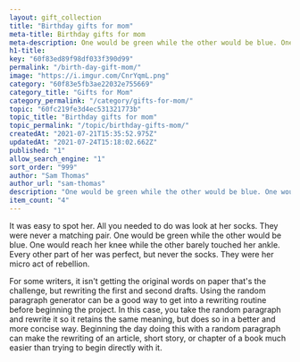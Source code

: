 ```yaml
---
layout: gift_collection
title: "Birthday gifts for mom"
meta-title: Birthday gifts for mom
meta-description: One would be green while the other would be blue. One would reach her knee while the other barely touched her ankle.
h1-title: 
key: "60f83ed89f98df033f390d99"
permalink: "/birth-day-gift-mom/"
image: "https://i.imgur.com/CnrYqmL.png"
category: "60f83e5fb3ae22032e755669"
category_title: "Gifts for Mom"
category_permalink: "/category/gifts-for-mom/"
topic: "60fc219fe3d4ec531321773b"
topic_title: "Birthday gifts for mom"
topic_permalink: "/topic/birthday-gifts-mom/"
createdAt: "2021-07-21T15:35:52.975Z"
updatedAt: "2021-07-24T15:18:02.662Z"
published: "1"
allow_search_engine: "1"
sort_order: "999"
author: "Sam Thomas"
author_url: "sam-thomas"
description: "One would be green while the other would be blue. One would reach her knee while the other barely touched her ankle."
item_count: "4"
---
```


It was easy to spot her. All you needed to do was look at her socks. They were never a matching pair. One would be green while the other would be blue. One would reach her knee while the other barely touched her ankle. Every other part of her was perfect, but never the socks. They were her micro act of rebellion.

For some writers, it isn't getting the original words on paper that's the challenge, but rewriting the first and second drafts. Using the random paragraph generator can be a good way to get into a rewriting routine before beginning the project. In this case, you take the random paragraph and rewrite it so it retains the same meaning, but does so in a better and more concise way. Beginning the day doing this with a random paragraph can make the rewriting of an article, short story, or chapter of a book much easier than trying to begin directly with it.

